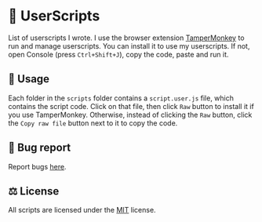 # 📜 UserScripts

List of userscripts I wrote. I use the browser extension [TamperMonkey](https://www.tampermonkey.net/) to run and manage userscripts. You can install it to use my userscripts. If not, open Console (press `Ctrl+Shift+J`), copy the code, paste and run it.

## 📖 Usage

Each folder in the `scripts` folder contains a `script.user.js` file, which contains the script code. Click on that file, then click `Raw` button to install it if you use TamperMonkey. Otherwise, instead of clicking the `Raw` button, click the `Copy raw file` button next to it to copy the code.

## 🐛 Bug report

Report bugs [here](https://github.com/tientq64/userscripts/issues).

## ⚖️ License

All scripts are licensed under the [MIT](./LICENSE) license.
